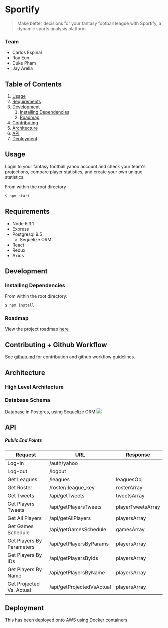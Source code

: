 # Sportify
> Make better decisions for your fantasy football league with Sportify, a dynamic sports analysis platform.

### Team
- Carlos Espinal
- Roy Eun
- Duke Pham
- Jay Arella

## Table of Contents
1. [Usage](#Usage)
1. [Requirements](#requirements)
1. [Development](#development)
    1. [Installing Dependencies](#installing-dependencies)
    1. [Roadmap](#roadmap)
1. [Contributing](#contributing)
1. [Architecture](#architecture)
1. [API](#api)
1. [Deployment](#deployment)

## Usage
Login to your fantasy football yahoo account and check your team's projections, compare player statistics, and create your own unique statistics.

From within the root directory
```sh
$ npm start
```

## Requirements
- Node 6.3.1
- Express
- Postgresql 9.5
  - Sequelize ORM
- React
- Redux
- Axios

## Development
### Installing Dependencies
From within the root directory:
```sh
$ npm install
```
### Roadmap
View the project roadmap [here](https://github.com/Dexterous-Rambutan/battle-code/issues)

## Contributing + Github Workflow
See [github.md](github.md) for contribution and github workflow guidelines.

## Architecture
### High Level Architecture
### Database Schema
Database in Postgres, using Sequelize ORM
![](http://i.imgur.com/sHmO9RW.png)

## API
##### Public End Points
|Request|URL|Response|
|---|---|---|
|Log-in|/auth/yahoo|   |
|Log-out|/logout|   |
|Get Leagues|/leagues|leaguesObj|
|Get Roster|/roster/:league_key|rosterArray|
|Get Tweets|/api/getTweets|tweetsArray|
|Get Players Tweets|/api/getPlayersTweets|playerTweetsArray|
|Get All Players|/api/getAllPlayers|playersArray|
|Get Games Schedule|/api/getGamesSchedule|gamesArray
|Get Players By Parameters|/api/getPlayersByParams|playersArray|
|Get Players By IDs|/api/getPlayersByIds|playersArray|
|Get Players By Name|/api/getPlayersByName|playersArray|
|Get Projected Vs. Actual|/api/getProjectedVsActual|playersArray

## Deployment
This has been deployed onto AWS using Docker containers.
